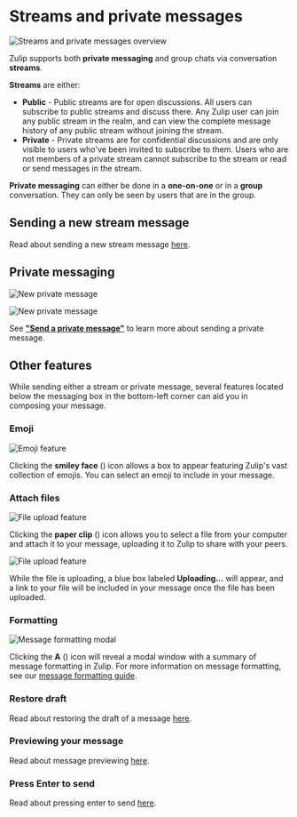 # Streams and private messages

![Streams and private messages overview](/static/images/help/streams-private-overview.png)

Zulip supports both **private messaging** and group chats via conversation **streams**.

**Streams** are either:
* **Public** - Public streams are for open discussions. All users can
  subscribe to public streams and discuss there. Any Zulip user can
  join any public stream in the realm, and can view the complete
  message history of any public stream without joining the stream.
* **Private** - Private streams are for confidential discussions and
  are only visible to users who've been invited to subscribe to
  them. Users who are not members of a private stream cannot subscribe
  to the stream or read or send messages in the stream.

**Private messaging** can either be done in a **one-on-one** or in a
  **group** conversation. They can only be seen by users that are in
  the group.

## Sending a new stream message

Read about sending a new stream message [here](/help/send-a-stream-message).

## Private messaging

![New private message](/static/images/help/private-message.png)

![New private message](/static/images/help/private-box.png)

See **["Send a private message"](/help/send-a-private-message)** to learn more about sending a private message.

## Other features

While sending either a stream or private message, several features
located below the messaging box in the bottom-left corner can aid you
in composing your message.

### Emoji

![Emoji feature](/static/images/help/emoji-box.png)

Clicking the **smiley face**
(<i class="icon-vector-smile"></i>) icon allows a
box to appear featuring Zulip's vast collection of emojis. You can
select an emoji to include in your message.

### Attach files

![File upload feature](/static/images/help/uploaded.png)

Clicking the **paper clip**
(<i class="icon-vector-paper-clip"></i>) icon allows you to
select a file from your computer and attach it to your message,
uploading it to Zulip to share with your peers.

![File upload feature](/static/images/help/uploading.png)

While the file is uploading, a blue box labeled **Uploading...** will
appear, and a link to your file will be included in your message once
the file has been uploaded.

### Formatting

![Message formatting modal](/static/images/help/message-formatting-summary.png)

Clicking the **A** (<i class="icon-vector-font"></i>) icon
will reveal a modal window with a summary of message formatting in
Zulip. For more information on message formatting, see our
[message formatting guide](/help/format-your-message-using-markdown).

### Restore draft
Read about restoring the draft of a message [here](/help/restore-the-last-unsent-message).

### Previewing your message
Read about message previewing [here](/help/preview-your-message-before-sending).

### Press Enter to send
Read about pressing enter to send [here](/help/enable-or-disable-pressing-enter-to-send).
